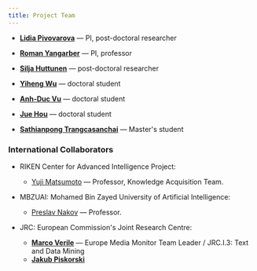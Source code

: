```yaml
---
title: Project Team
---
```


- [__Lidia Pivovarova__](https://researchportal.helsinki.fi/en/persons/lidia-pivovarova) — PI, post-doctoral researcher


- [__Roman Yangarber__](https://researchportal.helsinki.fi/fi/persons/roman-yangarber) — PI, professor


- [__Silja Huttunen__](https://researchportal.helsinki.fi/fi/publications/?search=Silja+Huttunen&originalSearch=Silja+Huttunen&pageSize=50&ordering=rating&descending=true&showAdvanced=false&allConcepts=true&inferConcepts=true&searchBy=PartOfNameOrTitle) — post-doctoral researcher


- [__Yiheng Wu__](https://researchportal.helsinki.fi/fi/persons/yiheng-wu)  — doctoral student


- [__Anh-Duc Vu__](https://researchportal.helsinki.fi/fi/persons/duc-vu-anh) — doctoral student


- [__Jue Hou__](https://researchportal.helsinki.fi/fi/persons/jue-hou) — doctoral student


- [__Sathianpong Trangcasanchai__](https://researchportal.helsinki.fi/fi/publications/?search=Sathianpong+Trangcasanchai&originalSearch=Sathianpong+Trangcasanchai&pageSize=50&ordering=rating&descending=true&showAdvanced=false&allConcepts=true&inferConcepts=true&searchBy=PartOfNameOrTitle) — Master's student



### International Collaborators

- RIKEN Center for Advanced Intelligence Project:
  - [Yuji Matsumoto](https://www.riken.jp/en/research/labs/aip/goalorient_tech/knowl_acqui/index.html) — Professor, Knowledge Acquisition Team.
  
- MBZUAI: Mohamed Bin Zayed University of Artificial Intelligence:
  - [Preslav Nakov](https://mbzuai.ac.ae/study/faculty/preslav-nakov/) — Professor.

- JRC: European Commission's Joint Research Centre:
  - [__Marco Verile__](http://emm.newsbrief.eu/overview.html) — Europe Media Monitor Team Leader / JRC.I.3: Text and Data Mining
  - [__Jakub Piskorski__](http://piskorski.waw.pl/)

